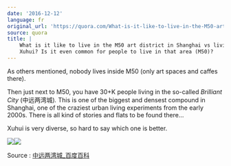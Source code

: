 ```yaml
---
date: '2016-12-12'
language: fr
original_url: 'https://quora.com/What-is-it-like-to-live-in-the-M50-art-district-in-Shanghai-vs-living-in-Xuhui-Is-it-even-common-for-people-to-live-in-that-area-M50/answer/Clément-Renaud'
source: quora
title: |
    What is it like to live in the M50 art district in Shanghai vs living in
    Xuhui? Is it even common for people to live in that area (M50)?
---
```


As others mentioned, nobody lives inside M50 (only art spaces and caffes
there).

Then just next to M50, you have 30+K people living in the so-called
*Brilliant City* (中远两湾城)*.* This is one of the biggest and densest
compound in Shanghai, one of the craziest urban living experiments from
the early 2000s. There is all kind of stories and flats to be found
there...

Xuhui is very diverse, so hard to say which one is better.

![](main-qimg-a67a83fc2b16f07c9a1ea05b966aee79-c.png)![](main-qimg-80b0a7085e1513cc3b93142b37533e34.png)

Source : [中远两湾城\_百度百科](http://baike.baidu.com/view/3577342.htm)

